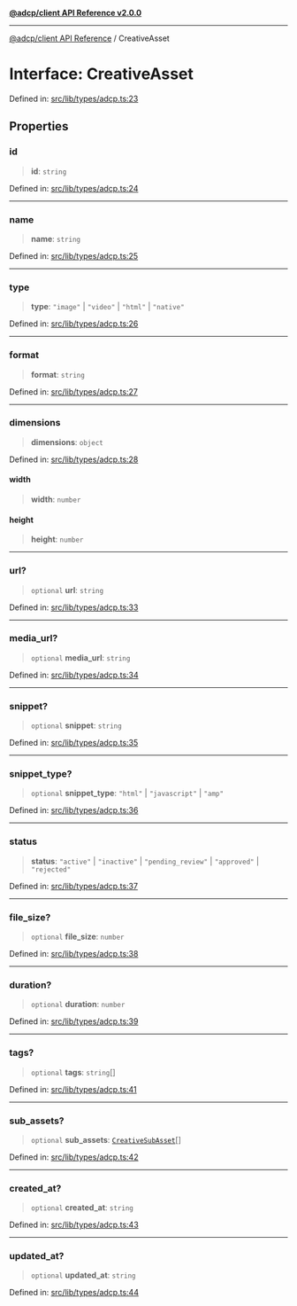 [**@adcp/client API Reference v2.0.0**](../README.md)

***

[@adcp/client API Reference](../README.md) / CreativeAsset

# Interface: CreativeAsset

Defined in: [src/lib/types/adcp.ts:23](https://github.com/adcontextprotocol/adcp-client/blob/e8953d756e5ce5fafa76c5e8fa2f0316f0da0998/src/lib/types/adcp.ts#L23)

## Properties

### id

> **id**: `string`

Defined in: [src/lib/types/adcp.ts:24](https://github.com/adcontextprotocol/adcp-client/blob/e8953d756e5ce5fafa76c5e8fa2f0316f0da0998/src/lib/types/adcp.ts#L24)

***

### name

> **name**: `string`

Defined in: [src/lib/types/adcp.ts:25](https://github.com/adcontextprotocol/adcp-client/blob/e8953d756e5ce5fafa76c5e8fa2f0316f0da0998/src/lib/types/adcp.ts#L25)

***

### type

> **type**: `"image"` \| `"video"` \| `"html"` \| `"native"`

Defined in: [src/lib/types/adcp.ts:26](https://github.com/adcontextprotocol/adcp-client/blob/e8953d756e5ce5fafa76c5e8fa2f0316f0da0998/src/lib/types/adcp.ts#L26)

***

### format

> **format**: `string`

Defined in: [src/lib/types/adcp.ts:27](https://github.com/adcontextprotocol/adcp-client/blob/e8953d756e5ce5fafa76c5e8fa2f0316f0da0998/src/lib/types/adcp.ts#L27)

***

### dimensions

> **dimensions**: `object`

Defined in: [src/lib/types/adcp.ts:28](https://github.com/adcontextprotocol/adcp-client/blob/e8953d756e5ce5fafa76c5e8fa2f0316f0da0998/src/lib/types/adcp.ts#L28)

#### width

> **width**: `number`

#### height

> **height**: `number`

***

### url?

> `optional` **url**: `string`

Defined in: [src/lib/types/adcp.ts:33](https://github.com/adcontextprotocol/adcp-client/blob/e8953d756e5ce5fafa76c5e8fa2f0316f0da0998/src/lib/types/adcp.ts#L33)

***

### media\_url?

> `optional` **media\_url**: `string`

Defined in: [src/lib/types/adcp.ts:34](https://github.com/adcontextprotocol/adcp-client/blob/e8953d756e5ce5fafa76c5e8fa2f0316f0da0998/src/lib/types/adcp.ts#L34)

***

### snippet?

> `optional` **snippet**: `string`

Defined in: [src/lib/types/adcp.ts:35](https://github.com/adcontextprotocol/adcp-client/blob/e8953d756e5ce5fafa76c5e8fa2f0316f0da0998/src/lib/types/adcp.ts#L35)

***

### snippet\_type?

> `optional` **snippet\_type**: `"html"` \| `"javascript"` \| `"amp"`

Defined in: [src/lib/types/adcp.ts:36](https://github.com/adcontextprotocol/adcp-client/blob/e8953d756e5ce5fafa76c5e8fa2f0316f0da0998/src/lib/types/adcp.ts#L36)

***

### status

> **status**: `"active"` \| `"inactive"` \| `"pending_review"` \| `"approved"` \| `"rejected"`

Defined in: [src/lib/types/adcp.ts:37](https://github.com/adcontextprotocol/adcp-client/blob/e8953d756e5ce5fafa76c5e8fa2f0316f0da0998/src/lib/types/adcp.ts#L37)

***

### file\_size?

> `optional` **file\_size**: `number`

Defined in: [src/lib/types/adcp.ts:38](https://github.com/adcontextprotocol/adcp-client/blob/e8953d756e5ce5fafa76c5e8fa2f0316f0da0998/src/lib/types/adcp.ts#L38)

***

### duration?

> `optional` **duration**: `number`

Defined in: [src/lib/types/adcp.ts:39](https://github.com/adcontextprotocol/adcp-client/blob/e8953d756e5ce5fafa76c5e8fa2f0316f0da0998/src/lib/types/adcp.ts#L39)

***

### tags?

> `optional` **tags**: `string`[]

Defined in: [src/lib/types/adcp.ts:41](https://github.com/adcontextprotocol/adcp-client/blob/e8953d756e5ce5fafa76c5e8fa2f0316f0da0998/src/lib/types/adcp.ts#L41)

***

### sub\_assets?

> `optional` **sub\_assets**: [`CreativeSubAsset`](CreativeSubAsset.md)[]

Defined in: [src/lib/types/adcp.ts:42](https://github.com/adcontextprotocol/adcp-client/blob/e8953d756e5ce5fafa76c5e8fa2f0316f0da0998/src/lib/types/adcp.ts#L42)

***

### created\_at?

> `optional` **created\_at**: `string`

Defined in: [src/lib/types/adcp.ts:43](https://github.com/adcontextprotocol/adcp-client/blob/e8953d756e5ce5fafa76c5e8fa2f0316f0da0998/src/lib/types/adcp.ts#L43)

***

### updated\_at?

> `optional` **updated\_at**: `string`

Defined in: [src/lib/types/adcp.ts:44](https://github.com/adcontextprotocol/adcp-client/blob/e8953d756e5ce5fafa76c5e8fa2f0316f0da0998/src/lib/types/adcp.ts#L44)
